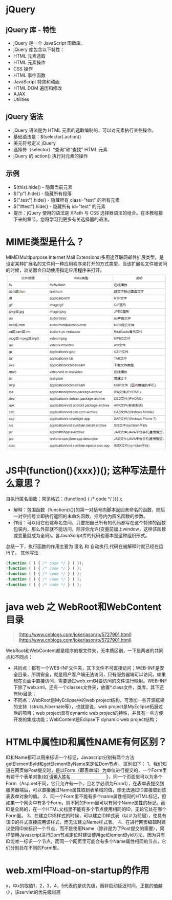 # jQuery
## jQuery 库 - 特性

- jQuery 是一个 JavaScript 函数库。
- jQuery 库包含以下特性：
- HTML 元素选取
- HTML 元素操作
- CSS 操作
- HTML 事件函数
- JavaScript 特效和动画
- HTML DOM 遍历和修改
- AJAX
- Utilities
## jQuery 语法

- jQuery 语法是为 HTML 元素的选取编制的，可以对元素执行某些操作。
- 基础语法是：$(selector).action()
- 美元符号定义 jQuery
- 选择符（selector）“查询”和“查找” HTML 元素
- jQuery 的 action() 执行对元素的操作
## 示例

- $(this).hide() - 隐藏当前元素
- $("p").hide() - 隐藏所有段落
- $(".test").hide() - 隐藏所有 class="test" 的所有元素
- $("#test").hide() - 隐藏所有 id="test" 的元素
- 提示：jQuery 使用的语法是 XPath 与 CSS 选择器语法的组合。在本教程接下来的章节，您将学习到更多有关选择器的语法。
# MIME类型是什么？
MIME(Multipurpose Internet Mail Extensions)多用途互联网邮件扩展类型。是设定某种扩展名的文件用一种应用程序来打开的方式类型，当该扩展名文件被访问的时候，浏览器会自动使用指定应用程序来打开。
![](_assets/Web笔记小结/1602509926835-e18749e9-73de-4330-a114-d12e99fa2558.png)
# JS中(function(){xxx})(); 这种写法是什么意思？
自执行匿名函数：常见格式：(function() { /* code */ })( );

- 解释：包围函数（function(){})的第一对括号向脚本返回未命名的函数，随后一对空括号立即执行返回的未命名函数，括号内为匿名函数的参数。
- 作用：可以用它创建命名空间，只要把自己所有的代码都写在这个特殊的函数包装内，那么外部就不能访问，除非你允许(变量前加上window，这样该函数或变量就成为全局)。各JavaScript库的代码也基本是这种组织形式。

总结一下，执行函数的作用主要为 匿名 和 自动执行,代码在被解释时就已经在运行了。
其他写法
```javascript
(function ( ) { /* code */ } ( ));
!function ( ) { /* code */ } ( );
~function ( ) { /* code */ } ( );
-function ( ) { /* code */ } ( );
+function ( ) { /* code */ } ( );
```
# java web 之 WebRoot和WebContent目录
> [http://www.cnblogs.com/jokerjason/p/5727901.html](http://www.cnblogs.com/jokerjason/p/5727901.html)

WebRoot和WebContent都是程序的根文件夹，无本质区别，一下是两者的共同点和不同点：

- 共同点：都有一个WEB-INF文件夹，其下文件不可直接访问；WEB-INF是安全目录，所谓安全，就是用户客户端无法访问，只有服务器端可以访问。如果想在页面中直接访问，需要通过web.xml对要访问的文件进行映射。WEB-INF下除了web.xml，还有一个classes文件夹，放置*.class文件，类库，其下还有lib目录；
- 不同点：WebRoot是MyEclipse中的web project结构，可添加一些开源框架的支持（struts,hibernate等），也就是说，web project是MyEclipse拓展过后的项目；web project具有dynamic web project的特性，并具有一些方便开发的集成功能；WebContent是Eclipse下 dynamic web project结构；
# HTML中属性ID和属性NAME有何区别？
ID和Name都可以用来标识一个标记，Javascript分别有两个方法getElementById和getElementByName来定位Dom节点。
区别如下：
1、我们知道在网页做Post提交时，是以Form（即表单域）为单位进行提交的，一个Form里有若干个表单对象(如<input type="text" name="UserName" value="请输入姓名"/>)，同一个页面里可以为多个Form（Asp.net不同，它只允许有一个，且名字必须为Form1），在表单表提交到服务器端后，可以直接通过Name属性取到表单域的值，却无法通过ID直接取到该表表单对象的值。
2、同一个Form里不能有多个name属性相同的HTML标记，但如果一个网页中有多个Form，则不同的Form里可以有同个Name属性的标记。而ID是全局的，在一个HTML文档里不能有多个节点使用相同的ID，无论它处在哪个Form里。
3、在建立CSS样式的时候，可以建立ID样式表（以＃为前缀），使具有该ID的样式直接应用该样式，而无法建立Name样式表。
4、在进行网页编辑时建议使用ID来标识一个节点，而不是使用Name（除非是为了Post提交的需要），同样使用Javascript进行Dom节点定位时建议使用getElementById方法，因为只有ID能唯一标识一个节点，而同一个网页里可能会有多个Name属性相同的节点，它们分别处在不同的Form里。
# web.xml中load-on-startup的作用
<load-on-startup>x</load-on-startup>，中x的取值1，2，3，4，5代表的是优先级，而非启动延迟时间。正数的值越小，该servlet的优先级越高
